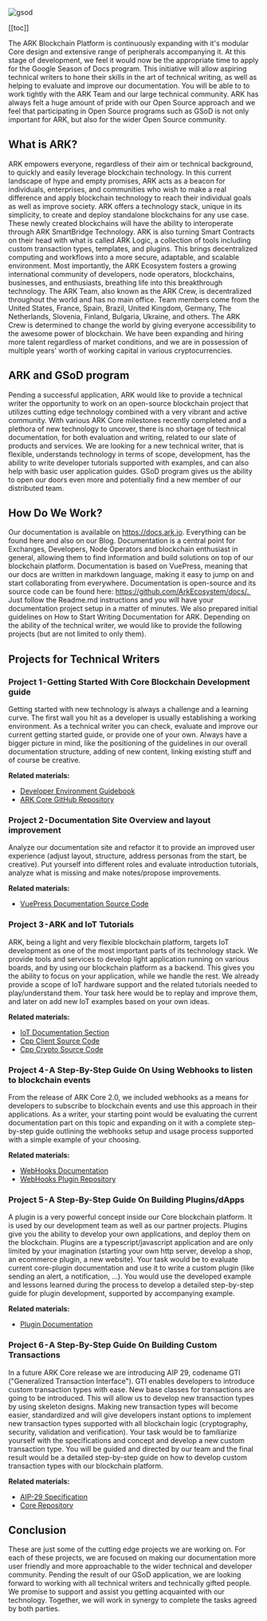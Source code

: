 ![gsod](https://imgur.com/mrT7vTn.png)

[[toc]]

The ARK Blockchain Platform is continuously expanding with it's modular Core design and extensive range of peripherals accompanying it. At this stage of development, we feel it would now be the appropriate time to apply for the Google Season of Docs program.
This initiative will allow aspiring technical writers to hone their skills in the art of technical writing, as well as helping to evaluate and improve our documentation. You will be able to to work tightly with the ARK Team and our large technical community. ARK has always felt a huge amount of pride with our Open Source approach and we feel that participating in Open Source programs such as GSoD is not only important for ARK, but also for the wider Open Source community.

## What is ARK?

ARK empowers everyone, regardless of their aim or technical background, to quickly and easily leverage blockchain technology. In this current landscape of hype and empty promises, ARK acts as a beacon for individuals, enterprises, and communities who wish to make a real difference and apply blockchain technology to reach their individual goals as well as improve society. ARK offers a technology stack, unique in its simplicity, to create and deploy standalone blockchains for any use case. These newly created blockchains will have the ability to interoperate through ARK SmartBridge Technology. ARK is also turning Smart Contracts on their head with what is called ARK Logic, a collection of tools including custom transaction types, templates, and plugins. This brings decentralized computing and workflows into a more secure, adaptable, and scalable environment. Most importantly, the ARK Ecosystem fosters a growing international community of developers, node operators, blockchains, businesses, and enthusiasts, breathing life into this breakthrough technology.
The ARK Team, also known as the ARK Crew, is decentralized throughout the world and has no main office. Team members come from the United States, France, Spain, Brazil, United Kingdom, Germany, The Netherlands, Slovenia, Finland, Bulgaria, Ukraine, and others. The ARK Crew is determined to change the world by giving everyone accessibility to the awesome power of blockchain. We have been expanding and hiring more talent regardless of market conditions, and we are in possession of multiple years' worth of working capital in various cryptocurrencies.

## ARK and GSoD program
Pending a successful application, ARK would like to provide a technical writer the opportunity to work on an open-source blockchain project that utilizes cutting edge technology combined with a very vibrant and active community. With various ARK Core milestones recently completed and a plethora of new technology to uncover, there is no shortage of technical documentation, for both evaluation and writing, related to our slate of products and services.
We are looking for a new technical writer, that is flexible, understands technology in terms of scope, development, has the ability to write developer tutorials supported with examples, and can also help with basic user application guides. GSoD program gives us the ability to open our doors even more and potentially find a new member of our distributed team.

## How Do We Work?

Our documentation is available on https://docs.ark.io. Everything can be found here and also on our  Blog. Documentation is a central point for Exchanges, Developers, Node Operators and blockchain enthusiast in general, allowing them to find information and build solutions on top of our blockchain platform. Documentation is based on VuePress, meaning that our docs are written in markdown language, making it easy to jump on and start collaborating from everywhere.
Documentation is open-source and its source code can be found here: https://github.com/ArkEcosystem/docs/. 
Just follow the Readme.md instructions and you will have your documentation project setup in a matter of minutes. We also prepared initial guidelines on How to Start Writing Documentation for ARK.
Depending on the ability of the technical writer, we would like to provide the following projects (but are not limited to only them).

## Projects for Technical Writers

### Project 1 - Getting Started With Core Blockchain Development guide

Getting started with new technology is always a challenge and a learning curve. The first wall you hit as a developer is usually establishing a working environment. As a technical writer you can check, evaluate and improve our current getting started guide, or provide one of your own. Always have a bigger picture in mind, like the positioning of the guidelines in our overall documentation structure, adding of new content, linking existing stuff and of course be creative.

**Related materials:**

- [Developer Environment Guidebook](https://docs.ark.io/guidebook/developer/setup-dev-environment.html)
- [ARK Core GitHub Repository](https://github.com/ArkEcosystem/core)


### Project 2 - Documentation Site Overview and layout improvement

Analyze our documentation site and refactor it to provide an improved user experience (adjust layout, structure, address personas from the start, be creative). Put yourself into different roles and evaluate introduction tutorials, analyze what is missing and make notes/propose improvements.

**Related materials:**

- [VuePress Documentation Source Code](https://github.com/ArkEcosystem/docs/)


### Project 3 - ARK and IoT Tutorials

ARK, being a light and very flexible blockchain platform, targets IoT development as one of the most important parts of its technology stack. We provide tools and services to develop light application running on various boards, and by using our blockchain platform as a backend. This gives you the ability to focus on your application, while we handle the rest. We already provide a scope of IoT hardware support and the related tutorials needed to play/understand them. Your task here would be to replay and improve them, and later on add new IoT examples based on your own ideas.

**Related materials:**

- [IoT Documentation Section](https://docs.ark.io/iot/)
- [Cpp Client Source Code](https://github.com/ARKEcosystem/cpp-client)
- [Cpp Crypto Source Code](https://github.com/ARKEcosystem/cpp-crypto)


### Project 4 - A Step-By-Step Guide On Using Webhooks to listen to blockchain events

From the release of ARK Core 2.0, we included webhooks as a means for developers to subscribe to blockchain events and use this approach in their applications. As a writer, your starting point would be evaluating the current documentation part on this topic and expanding on it with a complete step-by-step guide outlining the webhooks setup and usage process supported with a simple example of your choosing.

**Related materials:**

- [WebHooks Documentation](https://docs.ark.io/guidebook/core/webhooks.html)
- [WebHooks Plugin Repository](https://github.com/ArkEcosystem/core/tree/develop/packages/core-webhooks)


### Project 5 - A Step-By-Step Guide On Building Plugins/dApps

A plugin is a very powerful concept inside our Core blockchain platform. It is used by our development team as well as our partner projects. Plugins give you the ability to develop your own applications, and deploy them on the blockchain. Plugins are a typescript/javascript application and are only limited by your imagination (starting your own http server, develop a shop, an ecommerce plugin, a new website). Your task would be to evaluate current core-plugin documentation and use it to write a custom plugin (like sending an alert, a notification, …). You would use the developed example and lessons learned during the process to develop a detailed step-by-step guide for plugin development, supported by accompanying example.

**Related materials:**

- [Plugin Documentation](https://docs.ark.io/guidebook/core/plugins/)


### Project 6 - A Step-By-Step Guide On Building Custom Transactions

In a future ARK Core release we are introducing AIP 29, codename GTI ("Generalized Transaction Interface"). GTI enables developers to introduce custom transaction types with ease. New base classes for transactions are going to be introduced. This will allow us to develop new transaction types by using skeleton designs. Making new transaction types will become easier, standardized and will give developers instant options to implement new transaction types supported with all blockchain logic (cryptography, security, validation and verification). Your task would be to familiarize yourself with the specifications and concept and develop a new custom transaction type. You will be guided and directed by our team and the final result would be a detailed step-by-step guide on how to develop custom transaction types with our blockchain platform.

**Related materials:**

- [AIP-29 Specification](https://github.com/ArkEcosystem/AIPs/blob/master/AIPS/aip-29.md)
- [Core Repository](https://github.com/ArkEcosystem/core/)


## Conclusion
These are just some of the cutting edge projects we are working on. For each of these projects, we are focused on making our documentation more user friendly and more approachable to the wider technical and developer community. Pending the result of our GSoD application, we are looking forward to working with all technical writers and technically gifted people. We promise to support and assist you getting acquainted with our technology. Together, we will work in synergy to complete the tasks agreed by both parties.

